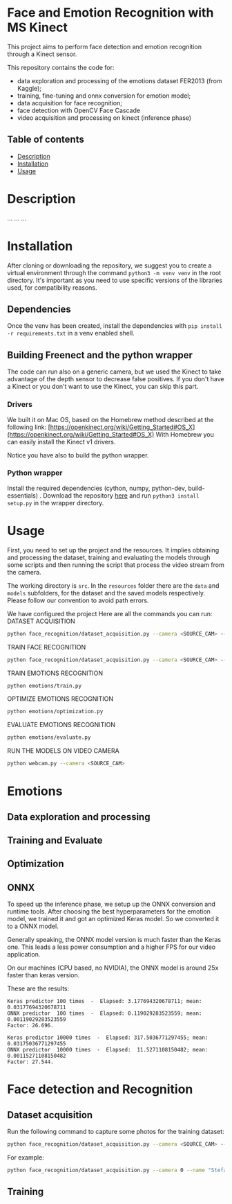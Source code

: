 # Face and Emotion Recognition with MS Kinect
This project aims to perform face detection and emotion recognition through a Kinect sensor.

This repository contains the code for:
 * data exploration and processing of the emotions dataset FER2013 (from Kaggle); 
 * training, fine-tuning and onnx conversion for emotion model;
 * data acquisition for face recognition;
 * face detection with OpenCV Face Cascade 
 * video acquisition and processing on kinect (inference phase)

## Table of contents
   * [Description](#description)
   * [Installation](#installation)
   * [Usage](#usage)

# Description
...
...
...


# Installation
After cloning or downloading the repository, we suggest you to create a virtual environment through the command `python3 -m venv venv` in the root directory. 
It's important as you need to use specific versions of the libraries used, for compatibility reasons.

## Dependencies
Once the venv has been created, install the dependencies with `pip install -r requirements.txt` in a venv enabled shell.

## Building Freenect and the python wrapper
The code can run also on a generic camera, but we used the Kinect to take advantage of the depth sensor to decrease false positives.
If you don't have a Kinect or you don't want to use the Kinect, you can skip this part.

### Drivers
We built it on Mac OS, based on the Homebrew method described at the following link: [https://openkinect.org/wiki/Getting_Started#OS_X](https://openkinect.org/wiki/Getting_Started#OS_X)
With Homebrew you can easily install the Kinect v1 drivers.

Notice you have also to build the python wrapper. 

### Python wrapper
Install the required dependencies (cython, numpy, python-dev, build-essentials)  .
Download the repository [here](https://github.com/OpenKinect/libfreenect/tree/master/wrappers/python/) and run `python3 install setup.py` in the wrapper directory.


# Usage
First, you need to set up the project and the resources. 
It implies obtaining and processing the dataset, training and evaluating the models through some scripts and then running the script that process the video stream from the camera.

The working directory is `src`.
In the `resources` folder there are the `data` and `models` subfolders, for the dataset and the saved models respectively.
Please follow our convention to avoid path errors.

We have configured the project 
Here are all the commands you can run:\
DATASET ACQUISITION
```bash
python face_recognition/dataset_acquisition.py --camera <SOURCE_CAM> --name "<YOUR_NAME>" --num_photos <PHOTOS_TO_CAPTURE>
```
TRAIN FACE RECOGNITION 
```bash
python face_recognition/dataset_acquisition.py --camera <SOURCE_CAM> --name "<YOUR_NAME>" --num_photos <PHOTOS_TO_CAPTURE>
```
TRAIN EMOTIONS RECOGNITION 
```bash
python emotions/train.py
```
OPTIMIZE EMOTIONS RECOGNITION 
```bash
python emotions/optimization.py 
```
EVALUATE EMOTIONS RECOGNITION 
```bash
python emotions/evaluate.py
```
RUN THE MODELS ON VIDEO CAMERA
```bash
python webcam.py --camera <SOURCE_CAM>
```


# Emotions
## Data exploration and processing


## Training and Evaluate


## Optimization


## ONNX
To speed up the inference phase, we setup up the ONNX conversion and runtime tools.
After choosing the best hyperparameters for the emotion model, we trained it and got an optimized Keras model.
So we converted it to a ONNX model.   

Generally speaking, the ONNX model version is much faster than the Keras one.
This leads a less power consumption and a higher FPS for our video application.

On our machines (CPU based, no NVIDIA), the ONNX model is around 25x faster than keras version.

These are the results:
```
Keras predictor 100 times  -  Elapsed: 3.177694320678711; mean: 0.03177694320678711
ONNX predictor  100 times  -  Elapsed: 0.119029283523559; mean: 0.00119029283523559
Factor: 26.696.
```
```
Keras predictor 10000 times  -  Elapsed: 317.5036771297455; mean: 0.03175036771297455
ONNX predictor  10000 times  -  Elapsed:  11.5271108150482; mean: 0.00115271108150482
Factor: 27.544.
```

# Face detection and Recognition
## Dataset acquisition
Run the following command to capture some photos for the training dataset:
```bash
python face_recognition/dataset_acquisition.py --camera <SOURCE_CAM> --name "<YOUR_NAME>" --num_photos <PHOTOS_TO_CAPTURE>
```

For example:
```bash
python face_recognition/dataset_acquisition.py --camera 0 --name "Stefania" --num_photos 30
```

## Training

